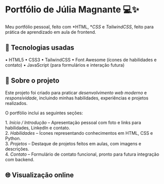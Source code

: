 

# Portfólio de Júlia Magnante 💻✨

Meu portfólio pessoal, feito com *HTML, **CSS* e *TailwindCSS*, feito para prática de aprendizado em aula de frontend.

## 🧰 Tecnologias usadas
•⁠  ⁠HTML5
•⁠  ⁠CSS3
•⁠  ⁠TailwindCSS
•⁠  ⁠Font Awesome (ícones de habilidades e contato)
•⁠  ⁠JavaScript (para formulários e interação futura)

## 💬 Sobre o projeto
Este projeto foi criado para praticar *desenvolvimento web moderno* e *responsividade*, incluindo minhas habilidades, experiências e projetos realizados.  

O portfólio inclui as seguintes seções:

1.⁠ ⁠*Início / Introdução* – Apresentação pessoal com foto e links para habilidades, LinkedIn e contato.  
2.⁠ ⁠*Habilidades* – Ícones representando conhecimentos em HTML, CSS e Python.  
3.⁠ ⁠*Projetos* – Destaque de projetos feitos em aulas, com imagens e descrições.  
4.⁠ ⁠*Contato* – Formulário de contato funcional, pronto para futura integração com backend.  

## 🌐 Visualização online
